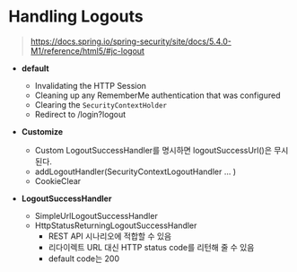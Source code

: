 # Handling Logouts

> https://docs.spring.io/spring-security/site/docs/5.4.0-M1/reference/html5/#jc-logout

* **default**

  * Invalidating the HTTP Session
  * Cleaning up any RememberMe authentication that was configured
  * Clearing the `SecurityContextHolder`
  * Redirect to /login?logout

* **Customize**

  * Custom LogoutSuccessHandler를 명시하면 logoutSuccessUrl()은 무시된다.
  * addLogoutHandler(SecurityContextLogoutHandler ... )
  * CookieClear

* **LogoutSuccessHandler**

  * SimpleUrlLogoutSuccessHandler
  * HttpStatusReturningLogoutSuccessHandler
    * REST API 시나리오에 적합할 수 있음
    * 리다이렉트 URL 대신 HTTP status code를 리턴해 줄 수 있음
    * default code는 200

  

  